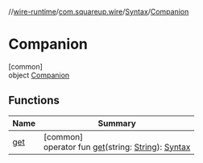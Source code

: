 //[wire-runtime](../../../../index.md)/[com.squareup.wire](../../index.md)/[Syntax](../index.md)/[Companion](index.md)

# Companion

[common]\
object [Companion](index.md)

## Functions

| Name | Summary |
|---|---|
| [get](get.md) | [common]<br>operator fun [get](get.md)(string: [String](https://kotlinlang.org/api/latest/jvm/stdlib/kotlin/-string/index.html)): [Syntax](../index.md) |
